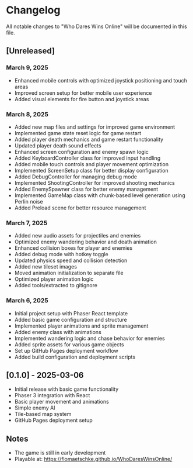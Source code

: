 # Changelog

All notable changes to "Who Dares Wins Online" will be documented in this file.

## [Unreleased]

### March 9, 2025
- Enhanced mobile controls with optimized joystick positioning and touch areas
- Improved screen setup for better mobile user experience
- Added visual elements for fire button and joystick areas

### March 8, 2025
- Added new map files and settings for improved game environment
- Implemented game state reset logic for game restart
- Added player death mechanics and game restart functionality
- Updated player death sound effects
- Enhanced screen configuration and enemy spawn logic
- Added KeyboardController class for improved input handling
- Added mobile touch controls and player movement optimization
- Implemented ScreenSetup class for better display configuration
- Added DebugController for managing debug mode
- Implemented ShootingController for improved shooting mechanics
- Added EnemySpawner class for better enemy management
- Implemented GameMap class with chunk-based level generation using Perlin noise
- Added Preload scene for better resource management

### March 7, 2025
- Added new audio assets for projectiles and enemies
- Optimized enemy wandering behavior and death animation
- Enhanced collision boxes for player and enemies
- Added debug mode with hotkey toggle
- Updated physics speed and collision detection
- Added new tileset images
- Moved animation initialization to separate file
- Optimized player animation logic
- Added tools/extracted to gitignore

### March 6, 2025
- Initial project setup with Phaser React template
- Added basic game configuration and structure
- Implemented player animations and sprite management
- Added enemy class with animations
- Implemented wandering logic and chase behavior for enemies
- Added sprite assets for various game objects
- Set up GitHub Pages deployment workflow
- Added build configuration and deployment scripts

## [0.1.0] - 2025-03-06
- Initial release with basic game functionality
- Phaser 3 integration with React
- Basic player movement and animations
- Simple enemy AI
- Tile-based map system
- GitHub Pages deployment setup

## Notes
- The game is still in early development
- Playable at: https://flomaetschke.github.io/WhoDaresWinsOnline/